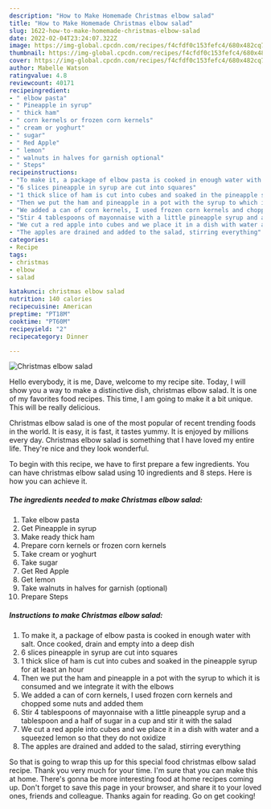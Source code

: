 ```yaml
---
description: "How to Make Homemade Christmas elbow salad"
title: "How to Make Homemade Christmas elbow salad"
slug: 1622-how-to-make-homemade-christmas-elbow-salad
date: 2022-02-04T23:24:07.322Z
image: https://img-global.cpcdn.com/recipes/f4cfdf0c153fefc4/680x482cq70/christmas-elbow-salad-recipe-main-photo.jpg
thumbnail: https://img-global.cpcdn.com/recipes/f4cfdf0c153fefc4/680x482cq70/christmas-elbow-salad-recipe-main-photo.jpg
cover: https://img-global.cpcdn.com/recipes/f4cfdf0c153fefc4/680x482cq70/christmas-elbow-salad-recipe-main-photo.jpg
author: Mabelle Watson
ratingvalue: 4.8
reviewcount: 40171
recipeingredient:
- " elbow pasta"
- " Pineapple in syrup"
- " thick ham"
- " corn kernels or frozen corn kernels"
- " cream or yoghurt"
- " sugar"
- " Red Apple"
- " lemon"
- " walnuts in halves for garnish optional"
- " Steps"
recipeinstructions:
- "To make it, a package of elbow pasta is cooked in enough water with salt. Once cooked, drain and empty into a deep dish"
- "6 slices pineapple in syrup are cut into squares"
- "1 thick slice of ham is cut into cubes and soaked in the pineapple syrup for at least an hour"
- "Then we put the ham and pineapple in a pot with the syrup to which it is consumed and we integrate it with the elbows"
- "We added a can of corn kernels, I used frozen corn kernels and chopped some nuts and added them"
- "Stir 4 tablespoons of mayonnaise with a little pineapple syrup and a tablespoon and a half of sugar in a cup and stir it with the salad"
- "We cut a red apple into cubes and we place it in a dish with water and a squeezed lemon so that they do not oxidize"
- "The apples are drained and added to the salad, stirring everything"
categories:
- Recipe
tags:
- christmas
- elbow
- salad

katakunci: christmas elbow salad 
nutrition: 140 calories
recipecuisine: American
preptime: "PT18M"
cooktime: "PT60M"
recipeyield: "2"
recipecategory: Dinner

---
```



![Christmas elbow salad](https://img-global.cpcdn.com/recipes/f4cfdf0c153fefc4/680x482cq70/christmas-elbow-salad-recipe-main-photo.jpg)

Hello everybody, it is me, Dave, welcome to my recipe site. Today, I will show you a way to make a distinctive dish, christmas elbow salad. It is one of my favorites food recipes. This time, I am going to make it a bit unique. This will be really delicious.

Christmas elbow salad is one of the most popular of recent trending foods in the world. It is easy, it is fast, it tastes yummy. It is enjoyed by millions every day. Christmas elbow salad is something that I have loved my entire life. They're nice and they look wonderful.




To begin with this recipe, we have to first prepare a few ingredients. You can have christmas elbow salad using 10 ingredients and 8 steps. Here is how you can achieve it.

<!--inarticleads1-->

##### The ingredients needed to make Christmas elbow salad:

1. Take  elbow pasta
1. Get  Pineapple in syrup
1. Make ready  thick ham
1. Prepare  corn kernels or frozen corn kernels
1. Take  cream or yoghurt
1. Take  sugar
1. Get  Red Apple
1. Get  lemon
1. Take  walnuts in halves for garnish (optional)
1. Prepare  Steps




<!--inarticleads2-->

##### Instructions to make Christmas elbow salad:

1. To make it, a package of elbow pasta is cooked in enough water with salt. Once cooked, drain and empty into a deep dish
1. 6 slices pineapple in syrup are cut into squares
1. 1 thick slice of ham is cut into cubes and soaked in the pineapple syrup for at least an hour
1. Then we put the ham and pineapple in a pot with the syrup to which it is consumed and we integrate it with the elbows
1. We added a can of corn kernels, I used frozen corn kernels and chopped some nuts and added them
1. Stir 4 tablespoons of mayonnaise with a little pineapple syrup and a tablespoon and a half of sugar in a cup and stir it with the salad
1. We cut a red apple into cubes and we place it in a dish with water and a squeezed lemon so that they do not oxidize
1. The apples are drained and added to the salad, stirring everything




So that is going to wrap this up for this special food christmas elbow salad recipe. Thank you very much for your time. I'm sure that you can make this at home. There's gonna be more interesting food at home recipes coming up. Don't forget to save this page in your browser, and share it to your loved ones, friends and colleague. Thanks again for reading. Go on get cooking!
